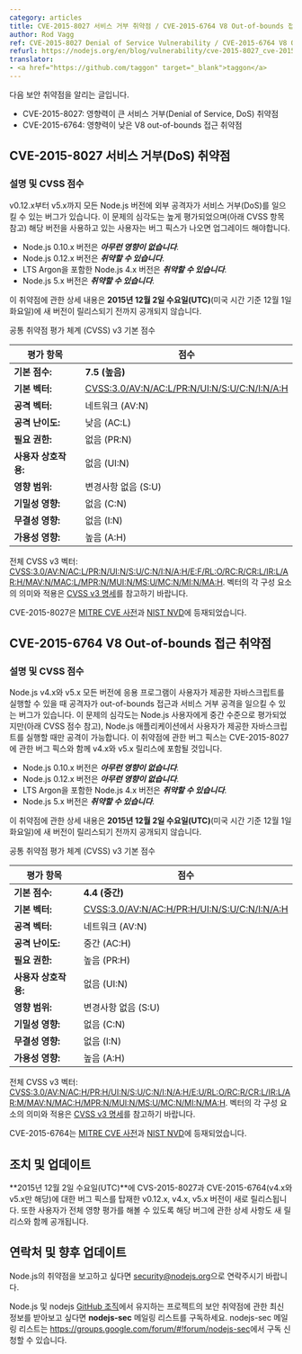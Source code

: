 ```yaml
---
category: articles
title: CVE-2015-8027 서비스 거부 취약점 / CVE-2015-6764 V8 Out-of-bounds 접근 취약점
author: Rod Vagg
ref: CVE-2015-8027 Denial of Service Vulnerability / CVE-2015-6764 V8 Out-of-bounds Access Vulnerability
refurl: https://nodejs.org/en/blog/vulnerability/cve-2015-8027_cve-2015-6764/
translator:
- <a href="https://github.com/taggon" target="_blank">taggon</a>
---
```


<!--
역자: 전체 용어는 가능한 한국정보보호진흥원의 자료에 준하여 번역하려고 했습니다.
http://www.codeengn.com/archive/%EB%B3%B4%EC%95%88%20%EA%B0%80%EC%9D%B4%EB%93%9C/%EC%86%8C%ED%94%84%ED%8A%B8%EC%9B%A8%EC%96%B4_%EB%B3%B4%EC%95%88%EC%B7%A8%EC%95%BD%EC%84%B1_%ED%8F%89%EA%B0%80%EC%B2%B4%EA%B3%84%20%EC%97%B0%EA%B5%AC%20%5B%ED%95%9C%EA%B5%AD%EC%A0%95%EB%B3%B4%EB%B3%B4%ED%98%B8%EC%A7%84%ED%9D%A5%EC%9B%90%5D.pdf
-->
<!--
This announcement is for:

* CVE-2015-8027: a high-impact denial of service vulnerability
* CVE-2015-6764: a low-impact V8 out-of-bounds access vulnerability
-->
다음 보안 취약점을 알리는 글입니다.

* CVE-2015-8027: 영향력이 큰 서비스 거부(Denial of Service, DoS) 취약점
* CVE-2015-6764: 영향력이 낮은 V8 out-of-bounds 접근 취약점

<!--
## CVE-2015-8027 Denial of Service Vulnerability
-->

## CVE-2015-8027 서비스 거부(DoS) 취약점

<!--
### Description and CVSS Score

A bug exists in Node.js, all versions of v0.12.x through to v5.x inclusive, whereby an external attacker can cause a denial of service. The severity of this issue is high (see CVSS scoring below) and users of the affected versions should plan to upgrade when a fix is made available.
-->

### 설명 및 CVSS 점수

v0.12.x부터 v5.x까지 모든 Node.js 버전에 외부 공격자가 서비스 거부(DoS)를 일으킬 수 있는 버그가 있습니다. 이 문제의 심각도는 높게 평가되었으며(아래 CVSS 항목 참고) 해당 버전을 사용하고 있는 사용자는 버그 픽스가 나오면 업그레이드 해야합니다.

<!--
* Versions 0.10.x of Node.js are ***not affected***.
* Versions 0.12.x of Node.js are ***vulnerable***.
* Versions 4.x, including LTS Argon, of Node.js are ***vulnerable***.
* Versions 5.x of Node.js are ***vulnerable***.

Full details of this vulnerability are embargoed until new releases are available on **Wednesday the 2nd of December 2015, UTC** _(Tuesday the 1st of December US time)_.
-->
* Node.js 0.10.x 버전은 ***아무런 영향이 없습니다***.
* Node.js 0.12.x 버전은 ***취약할 수 있습니다***.
* LTS Argon을 포함한 Node.js 4.x 버전은 ***취약할 수 있습니다***.
* Node.js 5.x 버전은 ***취약할 수 있습니다***.

이 취약점에 관한 상세 내용은 **2015년 12월 2일 수요일(UTC)**(미국 시간 기준 12월 1일 화요일)에 새 버전이 릴리스되기 전까지 공개되지 않습니다.

<!--
Common Vulnerability Scoring System (CVSS) v3 Base Score:

| Metric                      | Score                      |
|-----------------------------|----------------------------|
| **Base Score:**             | **7.5 (High)**             |
| **Base Vector:**            | [CVSS:3.0/AV:N/AC:L/PR:N/UI:N/S:U/C:N/I:N/A:H](https://www.first.org/cvss/calculator/3.0#CVSS:3.0/AV:N/AC:L/PR:N/UI:N/S:U/C:N/I:N/A:H)
| **Attack Vector:**          | Network (AV:N)             |
| **Attack Complexity:**      | Low (AC:L)                 |
| **Privileges Required:**    | None (PR:N)                |
| **User Interaction:**       | None (UI:N)                |
| **Scope of Impact:**        | Unchanged (S:U)            |
| **Confidentiality Impact:** | None (C:N)                 |
| **Integrity Impact:**       | None (I:N)                 |
| **Availability Impact:**    | High (A:H)                 |
-->
공통 취약점 평가 체계 (CVSS) v3 기본 점수

| 평가 항목                     | 점수                        |
|-----------------------------|----------------------------|
| **기본 점수:**                | **7.5 (높음)**              |
| **기본 벡터:**                | [CVSS:3.0/AV:N/AC:L/PR:N/UI:N/S:U/C:N/I:N/A:H](https://www.first.org/cvss/calculator/3.0#CVSS:3.0/AV:N/AC:L/PR:N/UI:N/S:U/C:N/I:N/A:H)
| **공격 벡터:**                | 네트워크 (AV:N)              |
| **공격 난이도:**               | 낮음 (AC:L)                 |
| **필요 권한:**                | 없음 (PR:N)                 |
| **사용자 상호작용:**            | 없음 (UI:N)                 |
| **영향 범위:**                | 변경사항 없음 (S:U)           |
| **기밀성 영향:**               | 없음 (C:N)                  |
| **무결성 영향:**               | 없음 (I:N)                  |
| **가용성 영향:**               | 높음 (A:H)                  |

<!--
Complete CVSS v3 Vector: [CVSS:3.0/AV:N/AC:L/PR:N/UI:N/S:U/C:N/I:N/A:H/E:F/RL:O/RC:R/CR:L/IR:L/AR:H/MAV:N/MAC:L/MPR:N/MUI:N/MS:U/MC:N/MI:N/MA:H](https://www.first.org/cvss/calculator/3.0#CVSS:3.0/AV:N/AC:L/PR:N/UI:N/S:U/C:N/I:N/A:H/E:F/RL:O/RC:R/CR:L/IR:L/AR:H/MAV:N/MAC:L/MPR:N/MUI:N/MS:U/MC:N/MI:N/MA:H). Refer to the [CVSS v3 Specification](https://www.first.org/cvss/specification-document) for details on the meanings and application of the vector components.

CVE-2015-8027 is listed on the [MITRE CVE dictionary](https://cve.mitre.org/cgi-bin/cvename.cgi?name=CVE-2015-8027) and [NIST NVD](https://web.nvd.nist.gov/view/vuln/detail?vulnId=CVE-2015-8027).
-->
전체 CVSS v3 벡터: [CVSS:3.0/AV:N/AC:L/PR:N/UI:N/S:U/C:N/I:N/A:H/E:F/RL:O/RC:R/CR:L/IR:L/AR:H/MAV:N/MAC:L/MPR:N/MUI:N/MS:U/MC:N/MI:N/MA:H](https://www.first.org/cvss/calculator/3.0#CVSS:3.0/AV:N/AC:L/PR:N/UI:N/S:U/C:N/I:N/A:H/E:F/RL:O/RC:R/CR:L/IR:L/AR:H/MAV:N/MAC:L/MPR:N/MUI:N/MS:U/MC:N/MI:N/MA:H). 벡터의 각 구성 요소의 의미와 적용은 [CVSS v3 명세](https://www.first.org/cvss/specification-document)를 참고하기 바랍니다.

CVE-2015-8027은 [MITRE CVE 사전](https://cve.mitre.org/cgi-bin/cvename.cgi?name=CVE-2015-8027)과 [NIST NVD](https://web.nvd.nist.gov/view/vuln/detail?vulnId=CVE-2015-8027)에 등재되었습니다.

<!--
## CVE-2015-6764 V8 Out-of-bounds Access Vulnerability
-->

## CVE-2015-6764 V8 Out-of-bounds 접근 취약점

<!--
### Description and CVSS Score

An additional bug exists in Node.js, all versions of v4.x and v5.x, whereby an attacker may be able to trigger an out-of-bounds access and/or denial of service if user-supplied JavaScript can be executed by an application. The severity of this issue is considered medium for Node.js users (see CVSS scoring below), but only under circumstances where an attacker may cause user-supplied JavaScript to be executed within a Node.js application. Fixes will be shipped for the v4.x and v5.x release lines along with fixes for CVE-2015-8027.
-->

### 설명 및 CVSS 점수

Node.js v4.x와 v5.x 모든 버전에 응용 프로그램이 사용자가 제공한 자바스크립트를 실행할 수 있을 때 공격자가 out-of-bounds 접근과 서비스 거부 공격을 일으킬 수 있는 버그가 있습니다. 이 문제의 심각도는 Node.js 사용자에게 중간 수준으로 평가되었지만(아래 CVSS 점수 참고), Node.js 애플리케이션에서 사용자가 제공한 자바스크립트를 실행할 때만 공격이 가능합니다. 이 취약점에 관한 버그 픽스는 CVE-2015-8027에 관한 버그 픽스와 함께 v4.x와 v5.x 릴리스에 포함될 것입니다.

<!--
* Versions 0.10.x of Node.js are ***not affected***.
* Versions 0.12.x of Node.js are ***not affected***.
* Versions 4.x, including LTS Argon, of Node.js are ***vulnerable***.
* Versions 5.x of Node.js are ***vulnerable***.

Full details of this vulnerability are embargoed until new releases are available on **Wednesday the 2nd of December 2015, UTC** _(Tuesday the 1st of December US time)_.
-->
* Node.js 0.10.x 버전은 ***아무런 영향이 없습니다***.
* Node.js 0.12.x 버전은 ***아무런 영향이 없습니다***.
* LTS Argon을 포함한 Node.js 4.x 버전은 ***취약할 수 있습니다***.
* Node.js 5.x 버전은 ***취약할 수 있습니다***.

이 취약점에 관한 상세 내용은 **2015년 12월 2일 수요일(UTC)**(미국 시간 기준 12월 1일 화요일)에 새 버전이 릴리스되기 전까지 공개되지 않습니다.

<!--
Common Vulnerability Scoring System (CVSS) v3 Base Score:

| Metric                      | Score                      |
|-----------------------------|----------------------------|
| **Base Score:**             | **4.4 (Medium)**           |
| **Base Vector:**            | [CVSS:3.0/AV:N/AC:H/PR:H/UI:N/S:U/C:N/I:N/A:H](https://www.first.org/cvss/calculator/3.0#CVSS:3.0/AV:N/AC:H/PR:H/UI:N/S:U/C:N/I:N/A:H)
| **Attack Vector:**          | Network (AV:N)             |
| **Attack Complexity:**      | Medium (AC:H)              |
| **Privileges Required:**    | High (PR:H)                |
| **User Interaction:**       | None (UI:N)                |
| **Scope of Impact:**        | Unchanged (S:U)            |
| **Confidentiality Impact:** | None (C:N)                 |
| **Integrity Impact:**       | None (I:N)                 |
| **Availability Impact:**    | High (A:H)                 |
-->
공통 취약점 평가 체계 (CVSS) v3 기본 점수

| 평가 항목                     | 점수                        |
|-----------------------------|----------------------------|
| **기본 점수:**                | **4.4 (중간)**              |
| **기본 벡터:**                | [CVSS:3.0/AV:N/AC:H/PR:H/UI:N/S:U/C:N/I:N/A:H](https://www.first.org/cvss/calculator/3.0#CVSS:3.0/AV:N/AC:H/PR:H/UI:N/S:U/C:N/I:N/A:H)
| **공격 벡터:**                | 네트워크 (AV:N)              |
| **공격 난이도:**               | 중간 (AC:H)                |
| **필요 권한:**                | 높음 (PR:H)                 |
| **사용자 상호작용:**            | 없음 (UI:N)                 |
| **영향 범위:**                | 변경사항 없음 (S:U)           |
| **기밀성 영향:**               | 없음 (C:N)                  |
| **무결성 영향:**               | 없음 (I:N)                  |
| **가용성 영향:**               | 높음 (A:H)                  |

<!--
Complete CVSS v3 Vector: [CVSS:3.0/AV:N/AC:H/PR:H/UI:N/S:U/C:N/I:N/A:H/E:U/RL:O/RC:R/CR:L/IR:L/AR:M/MAV:N/MAC:H/MPR:N/MUI:N/MS:U/MC:N/MI:N/MA:H](https://www.first.org/cvss/calculator/3.0#CVSS:3.0/AV:N/AC:H/PR:H/UI:N/S:U/C:N/I:N/A:H/E:U/RL:O/RC:R/CR:L/IR:L/AR:M/MAV:N/MAC:H/MPR:N/MUI:N/MS:U/MC:N/MI:N/MA:H). Refer to the [CVSS v3 Specification](https://www.first.org/cvss/specification-document) for details on the meanings and application of the vector components.

CVE-2015-6764 is listed on the [MITRE CVE dictionary](https://cve.mitre.org/cgi-bin/cvename.cgi?name=CVE-2015-6764) and [NIST NVD](https://web.nvd.nist.gov/view/vuln/detail?vulnId=CVE-2015-6764).
-->
전체 CVSS v3 벡터: [CVSS:3.0/AV:N/AC:H/PR:H/UI:N/S:U/C:N/I:N/A:H/E:U/RL:O/RC:R/CR:L/IR:L/AR:M/MAV:N/MAC:H/MPR:N/MUI:N/MS:U/MC:N/MI:N/MA:H](https://www.first.org/cvss/calculator/3.0#CVSS:3.0/AV:N/AC:H/PR:H/UI:N/S:U/C:N/I:N/A:H/E:U/RL:O/RC:R/CR:L/IR:L/AR:M/MAV:N/MAC:H/MPR:N/MUI:N/MS:U/MC:N/MI:N/MA:H). 벡터의 각 구성 요소의 의미와 적용은 [CVSS v3 명세](https://www.first.org/cvss/specification-document)를 참고하기 바랍니다.

CVE-2015-6764는 [MITRE CVE 사전](https://cve.mitre.org/cgi-bin/cvename.cgi?name=CVE-2015-6764)과 [NIST NVD](https://web.nvd.nist.gov/view/vuln/detail?vulnId=CVE-2015-6764)에 등재되었습니다.

<!--
## Action and updates

New releases of v0.12.x, v4.x and v5.x on **Wednesday the 2nd of December 2015, UTC** will be made available with appropriate fixes for CVE-2015-8027 and CVE-2015-6764 (for v4.x and v5.x only) along with disclosure of the details of the bug to allow for complete impact assessment by users.
-->

## 조치 및 업데이트

**2015년 12월 2일 수요일(UTC)**에 CVS-2015-8027과 CVE-2015-6764(v4.x와 v5.x만 해당)에 대한 버그 픽스를 탑재한 v0.12.x, v4.x, v5.x 버전이 새로 릴리스됩니다. 또한 사용자가 전체 영향 평가를 해볼 수 있도록 해당 버그에 관한 상세 사항도 새 릴리스와 함께 공개됩니다.

<!--
## Contact and future updates

Please contact security@nodejs.org if you wish to report a vulnerability in Node.js.

Please subscribe to the low-volume announcement-only **nodejs-sec** mailing list at https://groups.google.com/forum/#!forum/nodejs-sec to stay up to date with security vulnerabilities in Node.js and the projects maintained in the **nodejs** [GitHub organisation](http://github.com/nodejs/).
-->

## 연락처 및 향후 업데이트

Node.js의 취약점을 보고하고 싶다면 <security@nodejs.org>으로 연락주시기 바랍니다.

Node.js 및 nodejs [GitHub 조직](http://github.com/nodejs/)에서 유지하는 프로젝트의 보안 취약점에 관한 최신 정보를 받아보고 싶다면 **nodejs-sec** 메일링 리스트를 구독하세요. nodejs-sec 메일링 리스트는 <https://groups.google.com/forum/#!forum/nodejs-sec>에서 구독 신청할 수 있습니다.
